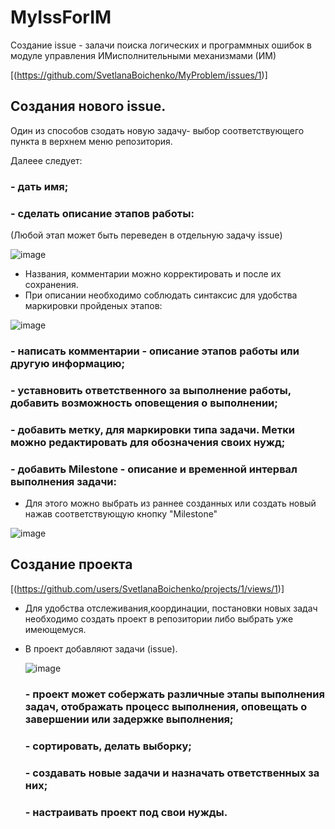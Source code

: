# MyIssForIM
Создание issue - залачи поиска логических и программных ошибок в модуле управления ИМисполнительными механизмами (ИМ)

[(https://github.com/SvetlanaBoichenko/MyProblem/issues/1)]

## Создания нового issue.
Один из способов сзодать новую задачу- выбор соответствующего пункта в верхнем меню репозитория.

Далеее следует:

  ###   - дать имя;
  ###   - сделать описание этапов работы:
  (Любой этап может быть переведен в отдельную задачу issue)

![image](https://github.com/SvetlanaBoichenko/MyIssForIM/assets/160069590/44adf80d-0fcb-4eaf-86cb-8c5d1df8efb9)

- Названия, комментарии можно корректировать и после их сохранения.
- При описании необходимо соблюдать синтаксис для удобства маркировки пройденых этапов: 

  
![image](https://github.com/SvetlanaBoichenko/MyIssForIM/assets/160069590/3cd7684f-f9b0-4c37-9859-681d7c04f32e)



  ###   -  написать комментарии - описание этапов работы или другую информацию;
  ###   -  уставновить ответственного за выполнение работы, добавить возможность оповещения о выполнении;
  ###   -  добавить метку, для маркировки типа задачи. Метки можно редактировать для обозначения своих нужд;
  ###   -  добавить Milestone -  описание и временной интервал выполнения задачи: 
 - Для этого можно выбрать из раннее созданных или создать новый нажав соответствующую кнопку "Milestone"
   
![image](https://github.com/SvetlanaBoichenko/MyIssForIM/assets/160069590/06d1888f-b255-4c35-92ac-00e1cd7ffb8b)



##  Создание проекта
[(https://github.com/users/SvetlanaBoichenko/projects/1/views/1)]

-  Для удобства отслеживания,координации, постановки новых задач необходимо создать проект в репозитории
либо выбрать уже имеющемуся.
 - В проект  добавляют задачи (issue).
  
   ![image](https://github.com/SvetlanaBoichenko/MyIssForIM/assets/160069590/a566ae68-d94d-4663-8521-550c968e589c)

   ###  -  проект может собержать различные этапы выполнения задач, отображать процесс выполнения, оповещать о завершении или задержке выполнения;
   ###  -  сортировать, делать выборку;
   ###  -  создавать новые задачи и назначать ответственных за них;
   ###  -  настраивать проект под свои нужды. 



   


